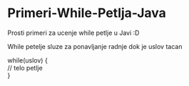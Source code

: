 # Primeri-While-Petlja-Java

Prosti primeri za ucenje while petlje u Javi :D

While petelje sluze za ponavljanje radnje dok je uslov tacan

while(uslov) { <br>
  // telo petlje <br>
}
